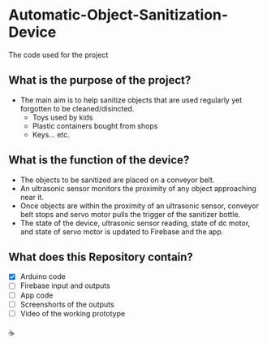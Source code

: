 # Automatic-Object-Sanitization-Device #
The code used for the project
## What is the purpose of the project? ##
* The main aim is to help sanitize objects that are used regularly yet forgotten to be cleaned/disincted.
  * Toys used by kids
  * Plastic containers bought from shops
  * Keys... etc.
## What is the function of the device? ##
* The objects to be sanitized are placed on a conveyor belt. 
* An ultrasonic sensor monitors the proximity of any object approaching near it.
* Once objects are within the proximity of an ultrasonic sensor, conveyor belt stops and servo motor pulls the trigger of the sanitizer bottle.
* The state of the device, ultrasonic sensor reading, state of dc motor, and state of servo motor is updated to Firebase and the app.
##  What does this Repository contain? ##
 - [x] Arduino code
 - [ ] Firebase input and outputs
 - [ ] App code
 - [ ] Screenshorts of the outputs
 - [ ] Video of the working prototype
 ####
:coffee:    
